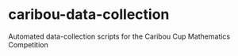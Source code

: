 caribou-data-collection
=======================

Automated data-collection scripts for the Caribou Cup Mathematics Competition